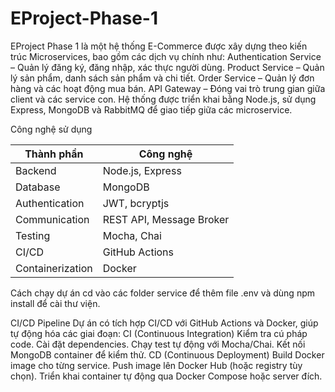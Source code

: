 ﻿# EProject-Phase-1

EProject Phase 1 là một hệ thống E-Commerce được xây dựng theo kiến trúc Microservices, bao gồm các dịch vụ chính như:
Authentication Service – Quản lý đăng ký, đăng nhập, xác thực người dùng.
Product Service – Quản lý sản phẩm, danh sách sản phẩm và chi tiết.
Order Service – Quản lý đơn hàng và các hoạt động mua bán.
API Gateway – Đóng vai trò trung gian giữa client và các service con.
Hệ thống được triển khai bằng Node.js, sử dụng Express, MongoDB và RabbitMQ để giao tiếp giữa các microservice.

Công nghệ sử dụng

| Thành phần       | Công nghệ                |
| ---------------- | ------------------------ |
| Backend          | Node.js, Express         |
| Database         | MongoDB                  |
| Authentication   | JWT, bcryptjs            |
| Communication    | REST API, Message Broker |
| Testing          | Mocha, Chai              |
| CI/CD            | GitHub Actions           |
| Containerization | Docker                   |

Cách chạy dự án
cd vào các folder service để thêm file .env và dùng npm install để cài thư viện.


CI/CD Pipeline
Dự án có tích hợp CI/CD với GitHub Actions và Docker, giúp tự động hóa các giai đoạn:
CI (Continuous Integration)
Kiểm tra cú pháp code.
Cài đặt dependencies.
Chạy test tự động với Mocha/Chai.
Kết nối MongoDB container để kiểm thử.
CD (Continuous Deployment)
Build Docker image cho từng service.
Push image lên Docker Hub (hoặc registry tùy chọn).
Triển khai container tự động qua Docker Compose hoặc server đích.
